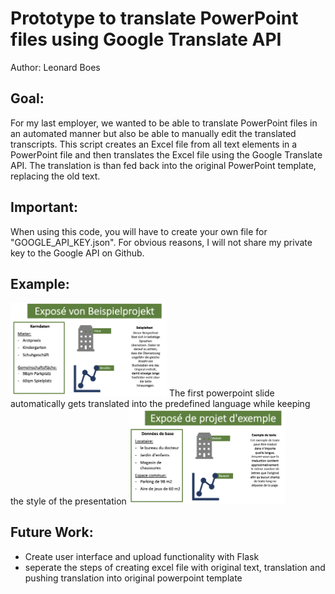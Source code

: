 # Prototype to translate PowerPoint files using Google Translate API
Author: Leonard Boes

## Goal: 
For my last employer, we wanted to be able to translate PowerPoint files in an automated manner but also be able to manually edit the translated transcripts. This script creates an Excel file from all text elements in a PowerPoint file and then translates the Excel file using the Google Translate API. The translation is than fed back into the original PowerPoint template, replacing the old text. 

## Important:
When using this code, you will have to create your own file for "GOOGLE_API_KEY.json". For obvious reasons, I will not share my private key to the Google API on Github.

## Example:

<img src="original.png" width="250" title="hover text">
The first powerpoint slide automatically gets translated into the predefined language while keeping the style of the presentation
<img src="translation.png" width="250" alt="accessibility text">


## Future Work:
- Create user interface and upload functionality with Flask
- seperate the steps of creating excel file with original text, translation and pushing translation into original powerpoint template
